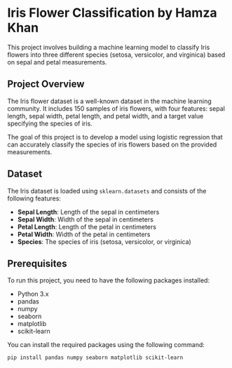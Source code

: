 # Iris Flower Classification by Hamza Khan

This project involves building a machine learning model to classify Iris flowers into three different species (setosa, versicolor, and virginica) based on sepal and petal measurements.

## Project Overview

The Iris flower dataset is a well-known dataset in the machine learning community. It includes 150 samples of iris flowers, with four features: sepal length, sepal width, petal length, and petal width, and a target value specifying the species of iris.

The goal of this project is to develop a model using logistic regression that can accurately classify the species of iris flowers based on the provided measurements.

## Dataset

The Iris dataset is loaded using `sklearn.datasets` and consists of the following features:

- **Sepal Length**: Length of the sepal in centimeters
- **Sepal Width**: Width of the sepal in centimeters
- **Petal Length**: Length of the petal in centimeters
- **Petal Width**: Width of the petal in centimeters
- **Species**: The species of iris (setosa, versicolor, or virginica)

## Prerequisites

To run this project, you need to have the following packages installed:

- Python 3.x
- pandas
- numpy
- seaborn
- matplotlib
- scikit-learn

You can install the required packages using the following command:

```bash
pip install pandas numpy seaborn matplotlib scikit-learn
